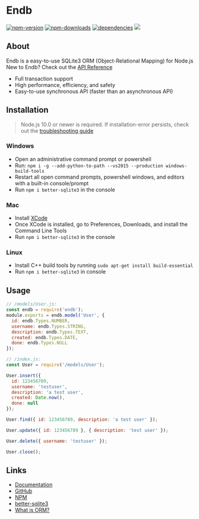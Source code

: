 # Endb

<p>
  <a href="https://www.npmjs.com/package/endb"><img src="https://img.shields.io/npm/v/endb.svg" alt="npm-version" /></a>
  <a href="https://www.npmjs.com/package/endb"><img src="https://img.shields.io/npm/dt/endb.svg" alt="npm-downloads" /></a>
  <a href="https://david-dm.org/endb/endb"><img src="https://img.shields.io/david/endb/endb.svg" alt="dependencies" /></a>
  <a href="https://github.com/endb/endb/stargazers"><img src="https://img.shields.io/github/stars/endb/endb.svg?style=social&label=Star"></a>
</p>

## About
Endb is a easy-to-use SQLite3 ORM (Object-Relational Mapping) for Node.js
New to Endb? Check out the [API Reference](https://endb.js.org)

- Full transaction support
- High performance, efficiency, and safety
- Easy-to-use synchronous API (faster than an asynchronous API)

## Installation
> Node.js 10.0 or newer is required.
> If installation-error persists, check out the [troubleshooting guide](https://github.com/JoshuaWise/better-sqlite3/blob/master/docs/troubleshooting.md)

### Windows
- Open an administrative command prompt or powershell
- Run: `npm i -g --add-python-to-path --vs2015 --production windows-build-tools`
- Restart all open command prompts, powershell windows, and editors with a built-in console/prompt
- Run `npm i better-sqlite3` in the console

### Mac
- Install [XCode](https://developer.apple.com/xcode)
- Once XCode is installed, go to Preferences, Downloads, and install the Command Line Tools
- Run `npm i better-sqlite3` in the console

### Linux
- Install C++ build tools by running `sudo apt-get install build-essential`
- Run `npm i better-sqlite3` in console

## Usage
```js
// /models/User.js:
const endb = require('endb');
module.exports = endb.model('User', {
  id: endb.Types.NUMBER,
  username: endb.Types.STRING,
  description: endb.Types.TEXT,
  created: endb.Types.DATE,
  done: endb.Types.NULL
});
```

```js
// /index.js:
const User = require('/models/User');

User.insert({
  id: 123456789,
  username: 'testuser',
  description: 'a test user',
  created: Date.now(),
  done: null
});

User.find({ id: 123456789, description: 'a test user' });

User.update({ id: 123456789 }, { description: 'test user' });

User.delete({ username: 'testuser' });

User.close();
```

## Links

- [Documentation](https://endb.js.org)
- [GitHub](https://github.com/endb/endb)
- [NPM](https://npmjs.com/endb)
- [better-sqlite3](https://github.com/JoshuaWise/better-sqlite3)
- [What is ORM?](https://wikipedia.org/wiki/Object-relational_mapping)